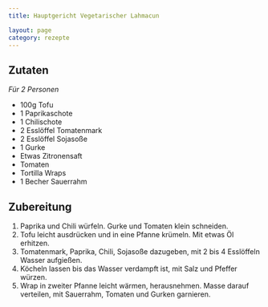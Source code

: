 ```yaml
---
title: Hauptgericht Vegetarischer Lahmacun

layout: page
category: rezepte
---
```


Zutaten
-------
*Für 2 Personen*

- 100g Tofu
- 1 Paprikaschote
- 1 Chilischote
- 2 Esslöffel Tomatenmark
- 2 Esslöffel Sojasoße
- 1 Gurke
- Etwas Zitronensaft
- Tomaten
- Tortilla Wraps
- 1 Becher Sauerrahm

Zubereitung
-----------
1. Paprika und Chili würfeln. Gurke und Tomaten klein schneiden.
2. Tofu leicht ausdrücken und in eine Pfanne krümeln. Mit etwas Öl erhitzen.
3. Tomatenmark, Paprika, Chili, Sojasoße dazugeben, mit 2 bis 4 Esslöffeln Wasser aufgießen.
4. Köcheln lassen bis das Wasser verdampft ist, mit Salz und Pfeffer würzen.
5. Wrap in zweiter Pfanne leicht wärmen, herausnehmen. Masse darauf verteilen, mit Sauerrahm, Tomaten und Gurken garnieren.

